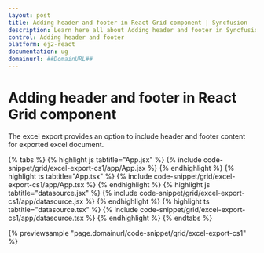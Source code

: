 ```yaml
---
layout: post
title: Adding header and footer in React Grid component | Syncfusion
description: Learn here all about Adding header and footer in Syncfusion React Grid component of Syncfusion Essential JS 2 and more.
control: Adding header and footer 
platform: ej2-react
documentation: ug
domainurl: ##DomainURL##
---
```


# Adding header and footer in React Grid component

The excel export provides an option to include header and footer content for exported excel document.

{% tabs %}
{% highlight js tabtitle="App.jsx" %}
{% include code-snippet/grid/excel-export-cs1/app/App.jsx %}
{% endhighlight %}
{% highlight ts tabtitle="App.tsx" %}
{% include code-snippet/grid/excel-export-cs1/app/App.tsx %}
{% endhighlight %}
{% highlight js tabtitle="datasource.jsx" %}
{% include code-snippet/grid/excel-export-cs1/app/datasource.jsx %}
{% endhighlight %}
{% highlight ts tabtitle="datasource.tsx" %}
{% include code-snippet/grid/excel-export-cs1/app/datasource.tsx %}
{% endhighlight %}
{% endtabs %}

 {% previewsample "page.domainurl/code-snippet/grid/excel-export-cs1" %}